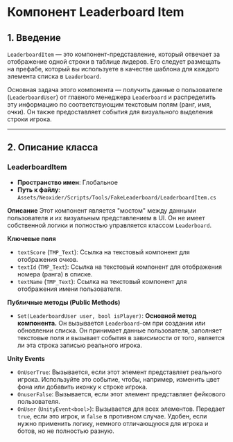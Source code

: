 # Компонент Leaderboard Item

## 1. Введение

`LeaderboardItem` — это компонент-представление, который отвечает за отображение одной строки в таблице лидеров. Его следует размещать на префабе, который вы используете в качестве шаблона для каждого элемента списка в `Leaderboard`.

Основная задача этого компонента — получить данные о пользователе (`LeaderboardUser`) от главного менеджера `Leaderboard` и распределить эту информацию по соответствующим текстовым полям (ранг, имя, очки). Он также предоставляет события для визуального выделения строки игрока.

---

## 2. Описание класса

### LeaderboardItem
- **Пространство имен**: Глобальное
- **Путь к файлу**: `Assets/Neoxider/Scripts/Tools/FakeLeaderboard/LeaderboardItem.cs`

**Описание**
Этот компонент является "мостом" между данными пользователя и их визуальным представлением в UI. Он не имеет собственной логики и полностью управляется классом `Leaderboard`.

**Ключевые поля**
- `textScore` (`TMP_Text`): Ссылка на текстовый компонент для отображения очков.
- `textId` (`TMP_Text`): Ссылка на текстовый компонент для отображения номера (ранга) в списке.
- `textName` (`TMP_Text`): Ссылка на текстовый компонент для отображения имени пользователя.

**Публичные методы (Public Methods)**
- `Set(LeaderboardUser user, bool isPlayer)`: **Основной метод компонента.** Он вызывается `Leaderboard`-ом при создании или обновлении списка. Он принимает данные пользователя, заполняет текстовые поля и вызывает события в зависимости от того, является ли эта строка записью реального игрока.

**Unity Events**
- `OnUserTrue`: Вызывается, если этот элемент представляет реального игрока. Используйте это событие, чтобы, например, изменить цвет фона или добавить иконку к строке игрока.
- `OnuserFalse`: Вызывается, если этот элемент представляет фейкового пользователя.
- `OnUser` (`UnityEvent<bool>`): Вызывается для всех элементов. Передает `true`, если это игрок, и `false` в противном случае. Удобен, если нужно применить логику, немного отличающуюся для игрока и ботов, но не полностью разную.
